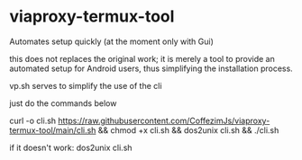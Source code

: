 # viaproxy-termux-tool
Automates setup quickly (at the moment only with Gui) 

this does not replaces the original work; it is merely a tool to provide an automated setup for Android users, thus simplifying the installation process.

vp.sh serves to simplify the use of the cli


just do the commands below 

curl -o cli.sh https://raw.githubusercontent.com/CoffezimJs/viaproxy-termux-tool/main/cli.sh && chmod +x cli.sh && dos2unix cli.sh && ./cli.sh


if it doesn't work:
dos2unix cli.sh


